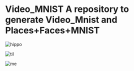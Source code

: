 # Video_MNIST A repository to generate Video_Mnist and Places+Faces+MNIST

![hippo](https://github.com/Petr-Byv/Video_MNIST/blob/main/src/gifs/movie72.gif "43 sample")

![til](https://github.com/Petr-Byv/Video_MNIST/blob/main/src/gifs/movie6.gif "43 sample")

![me](https://github.com/Petr-Byv/Video_MNIST/blob/main/src/gifs/movie13.gif "43 sample")

